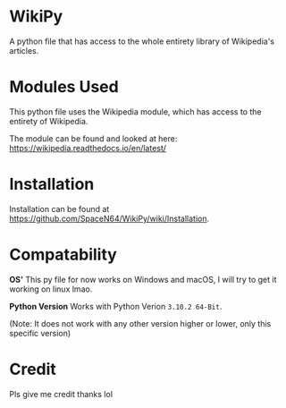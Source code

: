# WikiPy
A python file that has access to the whole entirety library of Wikipedia's articles.

# Modules Used
This python file uses the Wikipedia module, which has access to the entirety of Wikipedia. 

The module can be found and looked at here: https://wikipedia.readthedocs.io/en/latest/

# Installation
Installation can be found at https://github.com/SpaceN64/WikiPy/wiki/Installation.

# Compatability

**OS'**
This py file for now works on Windows and macOS, I will try to get it working on linux lmao.

**Python Version**
Works with Python Verion `3.10.2 64-Bit`.

(Note: It does not work with any other version higher or lower, only this specific version)

# Credit
Pls give me credit thanks lol

